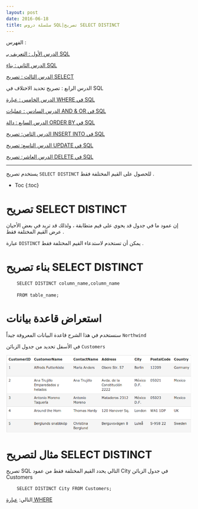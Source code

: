 ```yaml
---
layout: post
date: 2016-06-18
title: سلسلة دروس SQL|تصريح SELECT DISTINCT
---
```


الفهرس :


[الدرس الأول : التعريف بـ SQL](intro)

[الدرس الثاني : بناء SQL](build)

[الدرس الثالث : تصريح SELECT](select)

الدرس الرابع : تصريح تحديد الاختلاف في SQL

[الدرس الخامس : عبارة WHERE في SQL](where)

[الدرس السادس : عمليات AND & OR في SQL](and-or)

[الدرس السابع : دالة ORDER BY في SQL](order-by)

[الدرس الثامن: تصريح INSERT INTO في SQL](insert-into)

[الدرس التاسع: تصريح UPDATE في SQL](update)

[الدرس العاشر: تصريح DELETE في SQL](delete)

*****************

يستخدم تصريح `SELECT DISTINCT` للحصول على القيم المختلفة فقط .

* Toc
{:toc}

# تصريح SELECT DISTINCT


إن عمود ما في جدول قد يحوي  على قيم متطابقة ، ولذلك قد تريد في بعض الأحيان عرض القيم المختلفة فقط .

عبارة `DISTINCT` يمكن أن تستخدم لاستدعاء القيم المختلفة فقط .


# بناء تصريح SELECT DISTINCT


        SELECT DISTINCT column_name,column_name

        FROM table_name;


# استعراض قاعدة بيانات


سنستخدم في هذا الشرح قاعدة البيانات المعروفة جيداً `Northwind`


في الأسفل تحديد من جدول الزبائن `Customers`

![customers](/assets/customers.png)

# مثال لتصريح SELECT DISTINCT


تصريح SQL التالي يحدد القيم المختلفة فقط من عمود City في جدول الزبائن Customers 

        SELECT DISTINCT City FROM Customers;


التالي: [عبارة WHERE](where)
